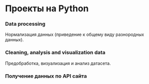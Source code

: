 # Проекты на Python

### Data processing
Нормализация данных (приведение к общему виду разнородных данных).
### Cleaning, analysis and visualization data
Предобработка, визуализация и анализ датасета.
### Получение данных по API сайта
